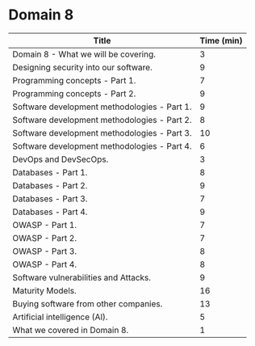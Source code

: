 # Domain 8

| Title                                         | Time (min) |
| --------------------------------------------- | ---------- |
| Domain 8 - What we will be covering.          | 3          |
| Designing security into our software.         | 9          |
| Programming concepts - Part 1.                | 7          |
| Programming concepts - Part 2.                | 9          |
| Software development methodologies - Part  1. | 9          |
| Software development methodologies - Part  2. | 8          |
| Software development methodologies - Part  3. | 10         |
| Software development methodologies - Part  4. | 6          |
| DevOps and DevSecOps.                         | 3          |
| Databases - Part 1.                           | 8          |
| Databases - Part 2.                           | 9          |
| Databases - Part 3.                           | 7          |
| Databases - Part 4.                           | 9          |
| OWASP - Part 1.                               | 7          |
| OWASP - Part 2.                               | 7          |
| OWASP - Part 3.                               | 8          |
| OWASP - Part 4.                               | 8          |
| Software vulnerabilities and Attacks.         | 9          |
| Maturity Models.                              | 16         |
| Buying software from other companies.         | 13         |
| Artificial intelligence (Al).                 | 5          |
| What we covered in Domain 8.                  | 1          |